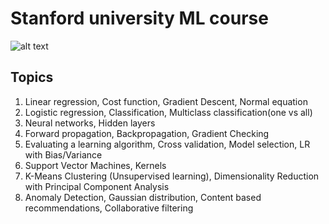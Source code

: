 # Stanford university ML course
![alt text](https://d3njjcbhbojbot.cloudfront.net/api/utilities/v1/imageproxy/https://coursera-university-assets.s3.amazonaws.com/e3/cebbb0d0a311e39b31794df7e5d956/Coursera-SUSig_StnfrdUStack_SQ.png?auto=format&dpr=1&w=56px&h=56px&auto=format&dpr=1&w=&h=)

Topics
------
1. Linear regression, Cost function, Gradient Descent, Normal equation
2. Logistic regression, Classification, Multiclass classification(one vs all)
3. Neural networks, Hidden layers
4. Forward propagation, Backpropagation, Gradient Checking
5. Evaluating a learning algorithm, Cross validation, Model selection, LR with Bias/Variance
6. Support Vector Machines, Kernels
7. K-Means Clustering (Unsupervised learning), Dimensionality Reduction with Principal Component Analysis
8. Anomaly Detection, Gaussian distribution, Content based recommendations, Collaborative filtering
